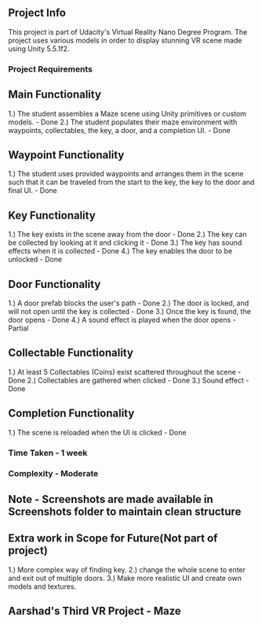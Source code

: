## Project Info
This project is part of Udacity's Virtual Reality Nano Degree Program.
The project uses various models in order to display stunning VR scene made using Unity 5.5.1f2.

### Project Requirements
## Main Functionality
1.) The student assembles a Maze scene using Unity primitives or custom models. - Done
2.) The student populates their maze environment with waypoints, collectables, the key, a door, and a completion UI. - Done

## Waypoint Functionality
1.) The student uses provided waypoints and arranges them in the scene such that it can be traveled from the start to the key, the key to the door and final UI. - Done

## Key Functionality
1.) The key exists in the scene away from the door - Done
2.) The key can be collected by looking at it and clicking it - Done
3.) The key has sound effects when it is collected - Done
4.) The key enables the door to be unlocked - Done

## Door Functionality
1.) A door prefab blocks the user's path - Done
2.) The door is locked, and will not open until the key is collected - Done
3.) Once the key is found, the door opens - Done
4.) A sound effect is played when the door opens - Partial

## Collectable Functionality
1.) At least 5 Collectables (Coins) exist scattered throughout the scene - Done
2.) Collectables are gathered when clicked - Done
3.) Sound effect - Done

## Completion Functionality
1.) The scene is reloaded when the UI is clicked - Done

### Time Taken - 1 week
### Complexity - Moderate
## Note - Screenshots are made available in Screenshots folder to maintain clean structure

## Extra work in Scope for Future(Not part of project)
1.) More complex way of finding key.
2.) change the whole scene to enter and exit out of multiple doors.
3.) Make more realistic UI and create own models and textures.

## Aarshad's Third VR Project - Maze